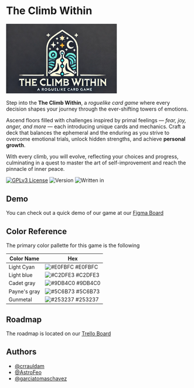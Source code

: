 
# The Climb Within

<img src="/img/logo.jpg" width="60%">

Step into the **The Climb Within**, a _roguelike card game_ where every decision shapes your journey through the ever-shifting towers of emotions.

Ascend floors filled with challenges inspired by primal feelings — *fear, joy, anger, and more* — each introducing unique cards and mechanics. Craft a deck that balances the ephemeral and the enduring as you strive to overcome emotional trials, unlock hidden strengths, and achieve **personal growth**.

With every climb, you will evolve, reflecting your choices and progress, culminating in a quest to master the art of self-improvement and reach the pinnacle of inner peace.


[![GPLv3 License](https://img.shields.io/badge/License-GPL%20v3-yellow.svg)](https://opensource.org/licenses/)
![Version](https://img.shields.io/badge/version-0.0.1-blue)
![Written in](https://img.shields.io/badge/Written_In-Java-red)

## Demo

You can check out a quick demo of our game at our [Figma Board](https://www.figma.com/design/9jw3jw3joOSoxgwDHrZJPJ/TFG---The-Climb-Within?node-id=21-226&node-type=canvas&t=MhhlBTj4r7JBgPub-0)

## Color Reference

The primary color pallette for this game is the following

| Color Name | Hex  |
| --- | --- |
| Light Cyan | ![#E0FBFC](https://via.placeholder.com/16/E0FBFC?text=+) #E0FBFC |
| Light blue | ![#C2DFE3](https://via.placeholder.com/16/C2DFE3?text=+) #C2DFE3 |
| Cadet gray | ![#9DB4C0](https://via.placeholder.com/16/9DB4C0?text=+) #9DB4C0 |
| Payne's gray | ![#5C6B73](https://via.placeholder.com/16/5C6B73?text=+) #5C6B73 |
| Gunmetal | ![#253237](https://via.placeholder.com/16/253237?text=+) #253237 |


## Roadmap
The roadmap is located on our [Trello Board](https://trello.com/b/TysR7Hcf/the-climb-within-tfg)



## Authors
- [@crrauldam](https://www.github.com/crrauldam)
- [@AstroFeo](https://www.github.com/AstroFeo)
- [@garciatomaschavez](https://www.github.com/garciatomaschavez)

